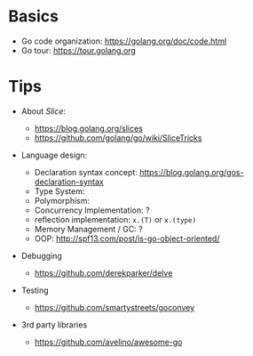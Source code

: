 <!--
{
  "title": "Go Starter",
  "date": "2016-07-02T02:55:23.000Z",
  "category": "",
  "tags": [
    "starter",
    "go"
  ],
  "draft": true
}
-->

# Basics

- Go code organization: https://golang.org/doc/code.html
- Go tour: https://tour.golang.org

# Tips

- About _Slice_:
  - https://blog.golang.org/slices
  - https://github.com/golang/go/wiki/SliceTricks

- Language design:
  - Declaration syntax concept: https://blog.golang.org/gos-declaration-syntax
  - Type System:
  - Polymorphism:
  - Concurrency Implementation: ?
  - reflection implementation: `x.(T)` or `x.(type)`
  - Memory Management / GC: ?
  - OOP: http://spf13.com/post/is-go-object-oriented/

- Debugging
  - https://github.com/derekparker/delve

- Testing
  - https://github.com/smartystreets/goconvey

- 3rd party libraries
  - https://github.com/avelino/awesome-go